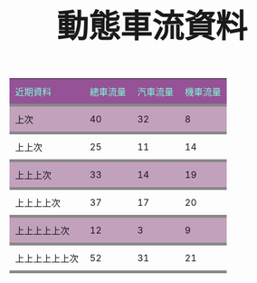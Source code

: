 <!DOCTYPE html>
<html>
    <head>
        <title>
            動態車流資料
        </title>
        <style type="text/css">
        table{
            width:1600px;
            border-collapse:collapse
        }
        tr:nth-child(even){
            background-color:#c2a1bd
        }
        td{
            border-bottom:5px solid #888888;padding:10px
        }
        tr:nth-child(1){
            background-color:#955297;color:aquamarine
        }
        </style>
    </head>
    <body>
        <center>
        <font size="20"><h3>動態車流資料</h3></font>
        <font size="10">
        <table>
            <tr>
                <td>近期資料</td>
                <td>總車流量</td>
                <td>汽車流量</td>
                <td>機車流量</td>
            </tr>
            <tr>
                <td>上次</td>
                <td>40</td>
                <td>32</td>
                <td>8</td>
            </tr>
            <tr>
                <td>上上次</td>
                <td>25</td>
                <td>11</td>
                <td>14</td>
            </tr>
            <tr>
                <td>上上上次</td>
                <td>33</td>
                <td>14</td>
                <td>19</td>
            </tr>
            <tr>
                <td>上上上上次</td>
                <td>37</td>
                <td>17</td>
                <td>20</td>
            </tr>
            <tr>
                <td>上上上上上次</td>
                <td>12</td>
                <td>3</td>
                <td>9</td>
            </tr>
            <tr>
                <td>上上上上上上次</td>
                <td>52</td>
                <td>31</td>
                <td>21</td>
            </tr>
        </table>
        </font>
        </center>
    </body>
</html>

